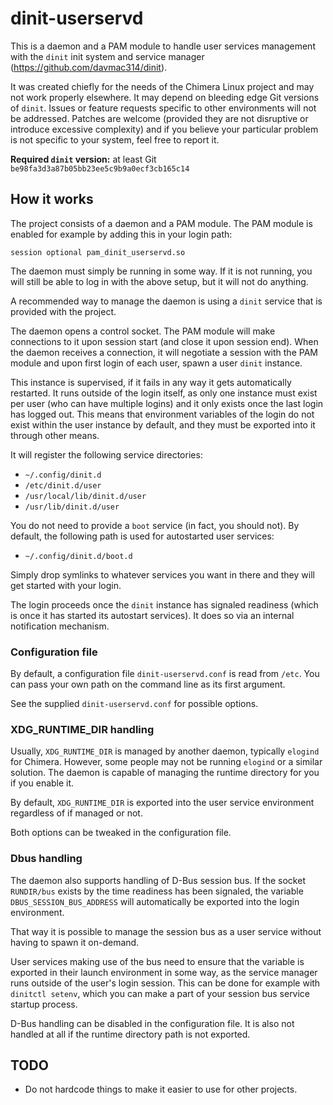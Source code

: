 # dinit-userservd

This is a daemon and a PAM module to handle user services management with the
`dinit` init system and service manager (https://github.com/davmac314/dinit).

It was created chiefly for the needs of the Chimera Linux project and may not
work properly elsewhere. It may depend on bleeding edge Git versions of `dinit`.
Issues or feature requests specific to other environments will not be addressed.
Patches are welcome (provided they are not disruptive or introduce excessive
complexity) and if you believe your particular problem is not specific to your
system, feel free to report it.

**Required `dinit` version:** at least Git `be98fa3d3a87b05bb23ee5c9b9a0ecf3cb165c14`

## How it works

The project consists of a daemon and a PAM module. The PAM module is enabled
for example by adding this in your login path:

```
session optional pam_dinit_userservd.so
```

The daemon must simply be running in some way. If it is not running, you will
still be able to log in with the above setup, but it will not do anything.

A recommended way to manage the daemon is using a `dinit` service that is
provided with the project.

The daemon opens a control socket. The PAM module will make connections to
it upon session start (and close it upon session end). When the daemon
receives a connection, it will negotiate a session with the PAM module
and upon first login of each user, spawn a user `dinit` instance.

This instance is supervised, if it fails in any way it gets automatically
restarted. It runs outside of the login itself, as only one instance must
exist per user (who can have multiple logins) and it only exists once the
last login has logged out. This means that environment variables of the
login do not exist within the user instance by default, and they must be
exported into it through other means.

It will register the following service directories:

* `~/.config/dinit.d`
* `/etc/dinit.d/user`
* `/usr/local/lib/dinit.d/user`
* `/usr/lib/dinit.d/user`

You do not need to provide a `boot` service (in fact, you should not).
By default, the following path is used for autostarted user services:

* `~/.config/dinit.d/boot.d`

Simply drop symlinks to whatever services you want in there and they will
get started with your login.

The login proceeds once the `dinit` instance has signaled readiness (which
is once it has started its autostart services). It does so via an internal
notification mechanism.

### Configuration file

By default, a configuration file `dinit-userservd.conf` is read from `/etc`.
You can pass your own path on the command line as its first argument.

See the supplied `dinit-userservd.conf` for possible options.

### XDG_RUNTIME_DIR handling

Usually, `XDG_RUNTIME_DIR` is managed by another daemon, typically `elogind`
for Chimera. However, some people may not be running `elogind` or a similar
solution. The daemon is capable of managing the runtime directory for you
if you enable it.

By default, `XDG_RUNTIME_DIR` is exported into the user service environment
regardless of if managed or not.

Both options can be tweaked in the configuration file.

### Dbus handling

The daemon also supports handling of D-Bus session bus. If the socket
`RUNDIR/bus` exists by the time readiness has been signaled, the
variable `DBUS_SESSION_BUS_ADDRESS` will automatically be exported into
the login environment.

That way it is possible to manage the session bus as a user service without
having to spawn it on-demand.

User services making use of the bus need to ensure that the variable is
exported in their launch environment in some way, as the service manager
runs outside of the user's login session. This can be done for example
with `dinitctl setenv`, which you can make a part of your session bus
service startup process.

D-Bus handling can be disabled in the configuration file. It is also
not handled at all if the runtime directory path is not exported.

## TODO

* Do not hardcode things to make it easier to use for other projects.
